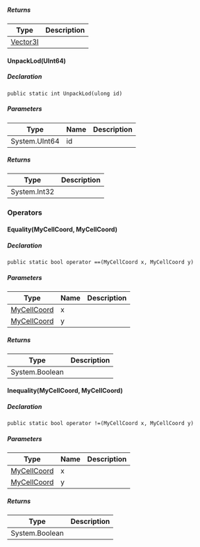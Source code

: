 ##### Returns

| Type | Description |
| --- | --- |
| [Vector3I](https://keensoftwarehouse.github.io/SpaceEngineersModAPI/api/VRageMath.Vector3I.html) |     |

#### UnpackLod(UInt64)

##### Declaration

```
public static int UnpackLod(ulong id)
```

##### Parameters

| Type | Name | Description |
| --- | --- | --- |
| System.UInt64 | id  |     |

##### Returns

| Type | Description |
| --- | --- |
| System.Int32 |     |

### Operators

#### Equality(MyCellCoord, MyCellCoord)

##### Declaration

```
public static bool operator ==(MyCellCoord x, MyCellCoord y)
```

##### Parameters

| Type | Name | Description |
| --- | --- | --- |
| [MyCellCoord](https://keensoftwarehouse.github.io/SpaceEngineersModAPI/api/VRage.Voxels.MyCellCoord.html) | x   |     |
| [MyCellCoord](https://keensoftwarehouse.github.io/SpaceEngineersModAPI/api/VRage.Voxels.MyCellCoord.html) | y   |     |

##### Returns

| Type | Description |
| --- | --- |
| System.Boolean |     |

#### Inequality(MyCellCoord, MyCellCoord)

##### Declaration

```
public static bool operator !=(MyCellCoord x, MyCellCoord y)
```

##### Parameters

| Type | Name | Description |
| --- | --- | --- |
| [MyCellCoord](https://keensoftwarehouse.github.io/SpaceEngineersModAPI/api/VRage.Voxels.MyCellCoord.html) | x   |     |
| [MyCellCoord](https://keensoftwarehouse.github.io/SpaceEngineersModAPI/api/VRage.Voxels.MyCellCoord.html) | y   |     |

##### Returns

| Type | Description |
| --- | --- |
| System.Boolean |     |